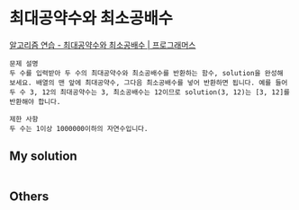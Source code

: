 # 최대공약수와 최소공배수

[알고리즘 연습 - 최대공약수와 최소공배수 | 프로그래머스](https://programmers.co.kr/learn/courses/30/lessons/12940?language=javascript)

```
문제 설명
두 수를 입력받아 두 수의 최대공약수와 최소공배수를 반환하는 함수, solution을 완성해 보세요. 배열의 맨 앞에 최대공약수, 그다음 최소공배수를 넣어 반환하면 됩니다. 예를 들어 두 수 3, 12의 최대공약수는 3, 최소공배수는 12이므로 solution(3, 12)는 [3, 12]를 반환해야 합니다.

제한 사항
두 수는 1이상 1000000이하의 자연수입니다.
```

## My solution

```javascript
```

## Others

```javascript
```
